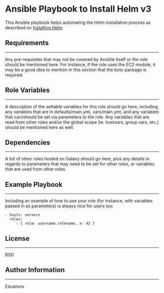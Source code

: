 # Ansible Playbook to Install Helm v3

This Ansible playbook helps automating the Helm installation process as described on [Installing Helm](https://helm.sh/docs/intro/install/)


## Requirements

------------
Any pre-requisites that may not be covered by Ansible itself or the role should be mentioned here. For instance, if the role uses the EC2 module, it may be a good idea to mention in this section that the boto package is required.

## Role Variables

------------
A description of the settable variables for this role should go here, including any variables that are in defaults/main.yml, vars/main.yml, and any variables that can/should be set via parameters to the role. Any variables that are read from other roles and/or the global scope (ie. hostvars, group vars, etc.) should be mentioned here as well.

## Dependencies

------------

A list of other roles hosted on Galaxy should go here, plus any details in regards to parameters that may need to be set for other roles, or variables that are used from other roles.

## Example Playbook

------------

Including an example of how to use your role (for instance, with variables passed in as parameters) is always nice for users too:

    - hosts: servers
      roles:
         - { role: username.rolename, x: 42 }

## License

------------

BSD

## Author Information

------------
Escanoru

